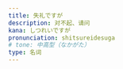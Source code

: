 ```yaml
---
title: 失礼ですが
description: 对不起、请问
kana: しつれいですが
pronunciation: shitsureidesuga
# tone: 中高型（なかがた）
type: 名词
---
```

